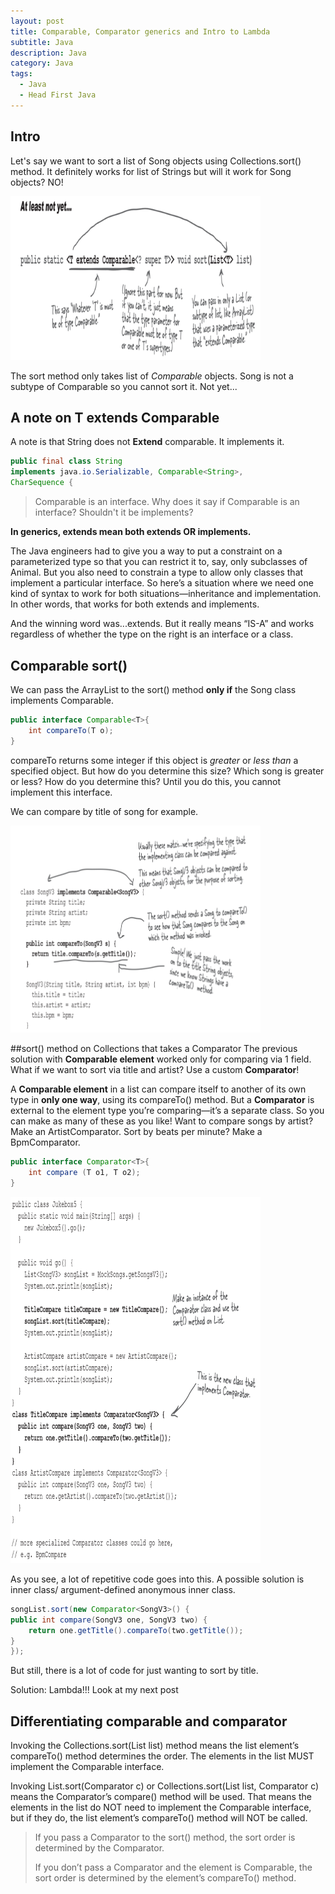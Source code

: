 ```yaml
---
layout: post
title: Comparable, Comparator generics and Intro to Lambda
subtitle: Java 
description: Java
category: Java
tags:
  - Java
  - Head First Java
---
```


## Intro
Let's say we want to sort a list of Song objects using Collections.sort() method.
It definitely works for list of Strings but will it work for Song objects? NO!

<img src="/assets/images/posts/java/Generics/3_generics.png" title="제목" alt="아무거나" width="400"/>

The sort method only takes list of *Comparable* objects. Song is not a subtype of Comparable
so you cannot sort it. Not yet...


## A note on T extends Comparable
A note is that String does not **Extend** comparable. It implements it. 

```java
public final class String
implements java.io.Serializable, Comparable<String>,
CharSequence {

```

> Comparable is an interface. Why does it say <T extends Comparable> if Comparable is an
interface? Shouldn't it be implements?

**In generics, extends mean both extends OR implements.**

The Java engineers had to give you a way to put a constraint on a
parameterized type so that you can restrict it to, say, only subclasses of
Animal. But you also need to constrain a type to allow only classes that
implement a particular interface. So here’s a situation where we need one
kind of syntax to work for both situations—inheritance and implementation.
In other words, that works for both extends and implements.

And the winning word was...extends. But it really means “IS-A” and works
regardless of whether the type on the right is an interface or a class.

## Comparable sort()
We can pass the ArrayList<Song> to the sort() method **only if** the Song class
implements Comparable.

```java
public interface Comparable<T>{
    int compareTo(T o);
}
```
compareTo returns some integer if this object is *greater* or *less than* a specified
object. But how do you determine this size? Which song is greater or less? How do you
determine this? Until you do this, you cannot implement this interface.

We can compare by title of song for example.

<img src="/assets/images/posts/java/Generics/4_generics.png" title="제목" alt="아무거나" width="400"/>

##sort() method on Collections that takes a Comparator
The previous solution with **Comparable element** worked only for comparing via 1 field. What if we want to 
sort via title and artist? Use a custom **Comparator**!

A **Comparable element** in a list can compare itself to another of its own type
in **only one way**, using its compareTo() method. But a **Comparator** is
external to the element type you’re comparing—it’s a separate class. So you
can make as many of these as you like! Want to compare songs by artist?
Make an ArtistComparator. Sort by beats per minute? Make a
BpmComparator.

```java
public interface Comparator<T>{
    int compare (T o1, T o2);
}
```

<img src="/assets/images/posts/java/Generics/5_generics.png" title="제목" alt="아무거나" width="400"/>

As you see, a lot of repetitive code goes into this. A possible solution is inner class/
argument-defined anonymous inner class.

```java
songList.sort(new Comparator<SongV3>() {
public int compare(SongV3 one, SongV3 two) {
    return one.getTitle().compareTo(two.getTitle());
}
});
```

But still, there is a lot of code for just wanting to sort by title. 

Solution: Lambda!!! Look at my next post


## Differentiating comparable and comparator
Invoking the Collections.sort(List list) method means the list
element’s compareTo() method determines the order. The elements in
the list MUST implement the Comparable interface.

Invoking List.sort(Comparator c) or Collections.sort(List list,
Comparator c) means the Comparator’s compare() method will be
used. That means the elements in the list do NOT need to implement the
Comparable interface, but if they do, the list element’s compareTo()
method will NOT be called.

> If you pass a Comparator to the sort() method, the sort order is determined by the
Comparator.
> 
> If you don’t pass a Comparator and the element is Comparable, the sort order is
determined by the element’s compareTo() method.

